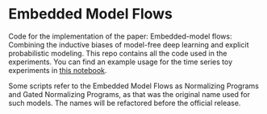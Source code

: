 # Embedded Model Flows

Code for the implementation of the paper: Embedded-model flows: Combining the inductive biases of model-free deep learning and explicit probabilistic modeling.
This repo contains all the code used in the experiments. You can find an example usage for the time series toy experiments in [this notebook](EmbeddedModelFlows.ipynb).

Some scripts refer to the Embedded Model Flows as Normalizing Programs and Gated Normalizing Programs, as that was the original name used for such models. The names will be refactored before the official release.
